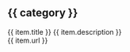 <div id="home" class="min-h-screen bg-gray-50 font-sans">
	<div class="xl:columns-2 mx-auto px-4 md:max-w-3xl lg:max-w-5xl xl:max-w-7xl 2xl:max-w-screen-2xl">
		<div v-for="(items, category) in links" :key="category" class="w-full p-2 break-inside-avoid-column">
			<h2 class="p-2 text-sm font-medium">{{ category }}</h2>
			<div class="flex flex-col relative overflow-x-auto shadow-md rounded-md">
				<div v-for="item in items" :key="index" class="flex flex-wrap items-center p-2 gap-x-2 odd:bg-gray-100 even:bg-gray-50">
					<div class="shrink-0 p-2"><img :src=`https://www.google.com/s2/favicons?domain=${item.url}`></div>
					<div class="flex-1 overflow-x-hidden">
						<div class="text-gray-500 whitespace-nowrap truncate">
							<a :href="item.url" class="font-medium text-gray-950">{{ item.title }}</a>
							<span :title="item.description" class="pl-2 font-normal">{{ item.description }}</span>
						</div>
						<div :title="item.url" class="text-xs text-gray-500 whitespace-nowrap truncate">{{ item.url }}</div>
					</div>
				</div>
			</div>
		</div>
	</div>
</div>

<script>
	Vue.createApp({
		data() {
			return {
				message: 'Полезные ссылки',
				links: {
					Документация: [
						{ url: 'https://developer.mozilla.org/en-US/docs/Web/HTML', title: 'HTML Mozilla', description: 'HTML от mozilla.org' },
						{ url: 'https://developer.mozilla.org/en-US/docs/Web/CSS', title: 'CSS Mozilla', description: 'CSS от mozilla.org' },
						{ url: 'https://developer.mozilla.org/en-US/docs/Web/JavaScript', title: 'JavaScript Mozilla', description: 'JavaScript от mozilla.org' },
						{ url: 'https://www.w3schools.com/tags/default.asp', title: 'HTML W3Schools', description: 'HTML от w3schools.com' },
						{ url: 'https://www.w3schools.com/cssref/index.php', title: 'CSS W3Schools', description: 'CSS от w3schools.com' },
						{ url: 'https://www.w3schools.com/js/default.asp', title: 'JavaScript W3Schools', description: 'JavaScript от w3schools.com' },
						{ url: 'http://htmlbook.ru/html', title: 'HTML htmlbook', description: 'HTML от htmlbook.ru' },
						{ url: 'http://htmlbook.ru/css', title: 'CSS htmlbook', description: 'CSS от htmlbook.ru' },
						{ url: 'https://www.markdownguide.org/cheat-sheet/', title: 'Markdown', description: 'Markdown от markdownguide.org' },
					],
					'CSS фреймворки': [
						{ url: 'https://getbootstrap.com/', title: 'Bootstrap', description: 'HTML, CSS и JS фреймворк' },
						{ url: 'https://tailwindcss.com/', title: 'Tailwind CSS', description: 'CSS фреймворк (независимый от стиля)' },
						{ url: 'https://get.foundation/sites.html', title: 'Foundation for Sites', description: 'HTML, CSS и JS фреймворк' },
						{ url: 'https://get.foundation/emails.html', title: 'Foundation for Emails', description: 'фреймворк для верстки Email' },
						{ url: 'https://bulma.io/', title: 'Bulma', description: 'CSS фреймворк' },
						{ url: 'http://getskeleton.com/', title: 'Skeleton', description: 'простой CSS фреймворк' },
					],
					'JavaScript фреймворки': [
						{ url: 'https://ua.vuejs.org/', title: 'Vue.js', description: 'JS фреймворк' },
						{ url: 'https://alpinejs.dev/', title: 'Alpine.js', description: 'простой и легкий JS фреймворк, похож на Vue.js' },
					],
					Другое: [{ url: 'https://adam-marsden.co.uk/css-cheat-sheet', title: 'CSS Cheat Sheet', description: 'шпаргалка по CSS' }],
				},
			};
		},
	}).mount('#home');
</script>
